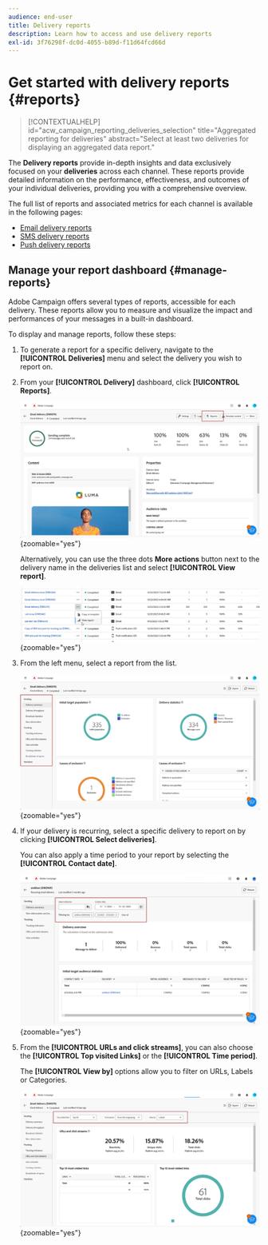 ```yaml
---
audience: end-user
title: Delivery reports
description: Learn how to access and use delivery reports
exl-id: 3f76298f-dc0d-4055-b89d-f11d64fcd66d
---
```

# Get started with delivery reports {#reports}

>[!CONTEXTUALHELP]
>id="acw_campaign_reporting_deliveries_selection"
>title="Aggregated reporting for deliveries"
>abstract="Select at least two deliveries for displaying an aggregated data report."

The **Delivery reports** provide in-depth insights and data exclusively focused on your **deliveries** across each channel. These reports provide detailed information on the performance, effectiveness, and outcomes of your individual deliveries, providing you with a comprehensive overview.

The full list of reports and associated metrics for each channel is available in the following pages:

* [Email delivery reports](email-report.md)
* [SMS delivery reports](sms-report.md)
* [Push delivery reports](push-report.md)

## Manage your report dashboard {#manage-reports}

Adobe Campaign offers several types of reports, accessible for each delivery. These reports allow you to measure and visualize the impact and performances of your messages in a built-in dashboard.

To display and manage reports, follow these steps:

1. To generate a report for a specific delivery, navigate to the **[!UICONTROL Deliveries]** menu and select the delivery you wish to report on.

1. From your **[!UICONTROL Delivery]** dashboard, click **[!UICONTROL Reports]**.

    ![](assets/manage_delivery_report_1.png){zoomable="yes"}

    Alternatively, you can use the three dots **More actions** button next to the delivery name in the deliveries list and select **[!UICONTROL View report]**.

    ![](assets/manage_delivery_report_2.png){zoomable="yes"}

1. From the left menu, select a report from the list.

    ![](assets/manage_delivery_report_3.png){zoomable="yes"}

1. If your delivery is recurring, select a specific delivery to report on by clicking **[!UICONTROL Select deliveries]**. 

    You can also apply a time period to your report by selecting the **[!UICONTROL Contact date]**.

    ![](assets/delivery-recurring.png){zoomable="yes"}

1. From the **[!UICONTROL URLs and click streams]**, you can also choose the **[!UICONTROL Top visited Links]** or the **[!UICONTROL Time period]**.

    The **[!UICONTROL View by]** options allow you to filter on URLs, Labels or Categories.

    ![](assets/manage_delivery_report_5.png){zoomable="yes"}
